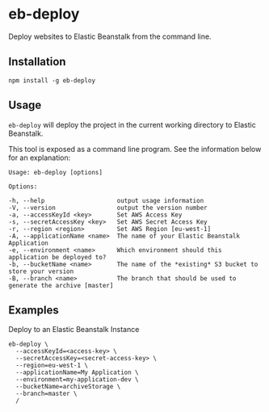 # eb-deploy
Deploy websites to Elastic Beanstalk from the command line.

## Installation

    npm install -g eb-deploy

## Usage
`eb-deploy` will deploy the project in the current working directory to Elastic Beanstalk.

This tool is exposed as a command line program. See the information below for an explanation:

    Usage: eb-deploy [options]

    Options:

    -h, --help                    output usage information
    -V, --version                 output the version number
    -a, --accessKeyId <key>       Set AWS Access Key
    -s, --secretAccessKey <key>   Set AWS Secret Access Key
    -r, --region <region>         Set AWS Region [eu-west-1]
    -A, --applicationName <name>  The name of your Elastic Beanstalk Application
    -e, --environment <name>      Which environment should this application be deployed to?
    -b, --bucketName <name>       The name of the *existing* S3 bucket to store your version
    -B, --branch <name>           The branch that should be used to generate the archive [master]

## Examples
Deploy to an Elastic Beanstalk Instance

    eb-deploy \
      --accessKeyId=<access-key> \
      --secretAccessKey=<secret-access-key> \
      --region=eu-west-1 \
      --applicationName=My Application \
      --environment=my-application-dev \
      --bucketName=archiveStorage \
      --branch=master \
      /
